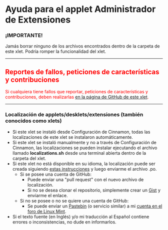 
# Ayuda para el applet Administrador de Extensiones

### ¡IMPORTANTE!
Jamás borrar ninguno de los archivos encontrados dentro de la carpeta de este xlet. Podría romper la funcionalidad del xlet.

***

<h2 style="color:red;">Reportes de fallos, peticiones de características y contribuciones</h2>
<span style="color:red;">
Si cualquiera tiene fallos que reportar, peticiones de características y contribuciones, deben realizarlas <a href="https://github.com/Odyseus/CinnamonTools">en la página de GitHub de este xlet</a>.
</span>

***

### Localización de applets/desklets/extensiones (también conocidos como xlets)

- Si este xlet se instaló desde Configuración de Cinnamon, todas las localizaciones de este xlet se instalaron automáticamente.
- Si este xlet se instaló manualmente y no a través de Configuración de Cinnamon, las localizaciones se pueden instalar ejecutando el archivo llamado **localizations.sh** desde una terminal abierta dentro de la carpeta del xlet.
- Si este xlet no está disponible en su idioma, la localización puede ser creada siguiendo [estas instrucciones](https://github.com/Odyseus/CinnamonTools/wiki/Xlet-localization) y luego enviarme el archivo .po.
    - Si se posee una cuenta de GitHub:
        - Puede enviar una "pull request" con el nuevo archivo de localización.
        - Si no se desea clonar el repositorio, simplemente crear un [Gist](https://gist.github.com/) y enviarme el enlace.
    - Si no se posee o no se quiere una cuenta de GitHub:
        - Se puede enviar un [Pastebin](http://pastebin.com/) (o servicio similar) a mi [cuenta en el foro de Linux Mint](https://forums.linuxmint.com/memberlist.php?mode=viewprofile&u=164858).
- Si el texto fuente (en Inglés) y/o mi traducción al Español contiene errores o inconsistencias, no dude en informarlos.
